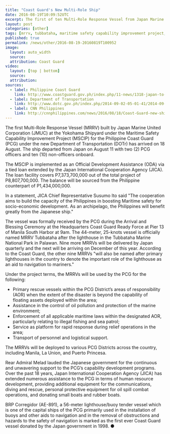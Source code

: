 ```yaml
---
title: "Coast Guard's New Multi-Role Ship"
date: 2016-08-19T10:09:52UTC
excerpt: The first of ten Multi-Role Response Vessel from Japan Marine United Corporation arrived in Manila on 18 August as part of the Maritime Safety Capability Improvement Project, funded by Japan International Cooperation Agency.
layout: post
categories: [other]
tags: [mrrv, tubbataha, maritime safety capability improvement project, mscip, japan international cooperation agency, jica, official development assistance, oda]
published: true
permalink: /news/other/2016-08-19-20160819T100952
image:
  layout: auto_width
  source:
  attribution: Coast Guard
video:
  layout: [top | bottom]
  source: 
  attribution: 
sources:
  - label: Philippine Coast Guard
    link: http://www.coastguard.gov.ph/index.php/11-news/1318-japan-to-hand-over-the-1st-mrrv-to-pcg
  - label: Department of Transportation
    link: http://www.dotc.gov.ph/index.php/2014-09-02-05-01-41/2014-09-03-06-43-32/204-japan-build-coast-guard-vessel-part-of-pnoy-admin-project
  - label: CNN Philippines
    link: http://cnnphilippines.com/news/2016/08/18/Coast-Guard-new-ship-West-Philippine-Sea-patrol.html
---
```


The first Multi-Role Response Vessel (MRRV) built by Japan Marine United Corporation (JMUC) at the Yokohama Shipyard under the Maritime Safety Capability Improvement Project (MSCIP) for the Philippine Coast Guard (PCG) under the new Department of Transportation (DOTr) has arrived on 18 August.
The ship departed from Japan on August 11 with two (2) PCG officers and ten (10) non-officers onboard.

The MSCIP is implemented as an Official Development Assistance (ODA) via a tied loan extended by the Japan International Cooperation Agency (JICA).
The loan facility covers P7,373,700,000 out of the total project of P8,807,700,000.
The balance will be sourced from the Philippine counterpart of P1,434,000,000.

In a statement, JICA Chief Representative Susumo Ito said "The cooperation aims to build the capacity of the Philippines in boosting Maritime safety for socio-economic development. As an archipelago, the Philippines will benefit greatly from the Japanese ship."

The vessel was formally received by the PCG during the Arrival and Blessing Ceremony at the Headquarters Coast Guard Ready Force at Pier 13 of Manila South Harbor at 9am.
The 44-meter, 25-knots vessel is officially named MRRV Tubbataha after the lighthouse in the Tubbataha Marine National Park in Palawan.
Nine more MRRVs will be delivered by Japan quarterly and the next will be arriving on December of this year.
According to the Coast Guard, the other nine MRRVs "will also be named after primary lighthouses in the country to denote the important role of the lighthouse as an aid to navigation to mariners."

Under the project terms, the MRRVs will be used by the PCG for the following:

* Primary rescue vessels within the PCG District’s areas of responsibility (AOR) when the extent of the disaster is beyond the capability of floating assets deployed within the area;
* Assistance in the control of oil pollution and protection of the marine environment;
* Enforcement of all applicable maritime laws within the designated AOR, particularly relating to illegal fishing and sea patrol;
* Service as platform for rapid response during relief operations in the area;
* Transport of personnel and logistical support.

The MRRVs will be deployed to various PCG Districts across the country, including Manila, La Union, and Puerto Princesa.

Rear Admiral Melad lauded the Japanese government for the continuous and unwavering support to the PCG’s capability development programs.
Over the past 18 years, Japan International Cooperation Agency (JICA) has extended numerous assistance to the PCG in terms of human resource development, providing additional equipment for the communications, diving and rescue, personal protective equipment for oil spill combat operations, and donating small boats and rubber boats.

BRP Corregidor (AE-891), a 56-meter lighthouse/buoy tender vessel which is one of the capital ships of the PCG primarily used in the installation of buoys and other aids to navigation and in the removal of obstructions and hazards to the safety of navigation is marked as the first ever Coast Guard vessel donated by the Japan government in 1998.
&#x25cf;

